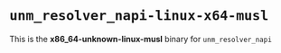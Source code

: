 # `unm_resolver_napi-linux-x64-musl`

This is the **x86_64-unknown-linux-musl** binary for `unm_resolver_napi`
